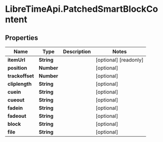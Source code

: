# LibreTimeApi.PatchedSmartBlockContent

## Properties

Name | Type | Description | Notes
------------ | ------------- | ------------- | -------------
**itemUrl** | **String** |  | [optional] [readonly] 
**position** | **Number** |  | [optional] 
**trackoffset** | **Number** |  | [optional] 
**cliplength** | **String** |  | [optional] 
**cuein** | **String** |  | [optional] 
**cueout** | **String** |  | [optional] 
**fadein** | **String** |  | [optional] 
**fadeout** | **String** |  | [optional] 
**block** | **String** |  | [optional] 
**file** | **String** |  | [optional] 


